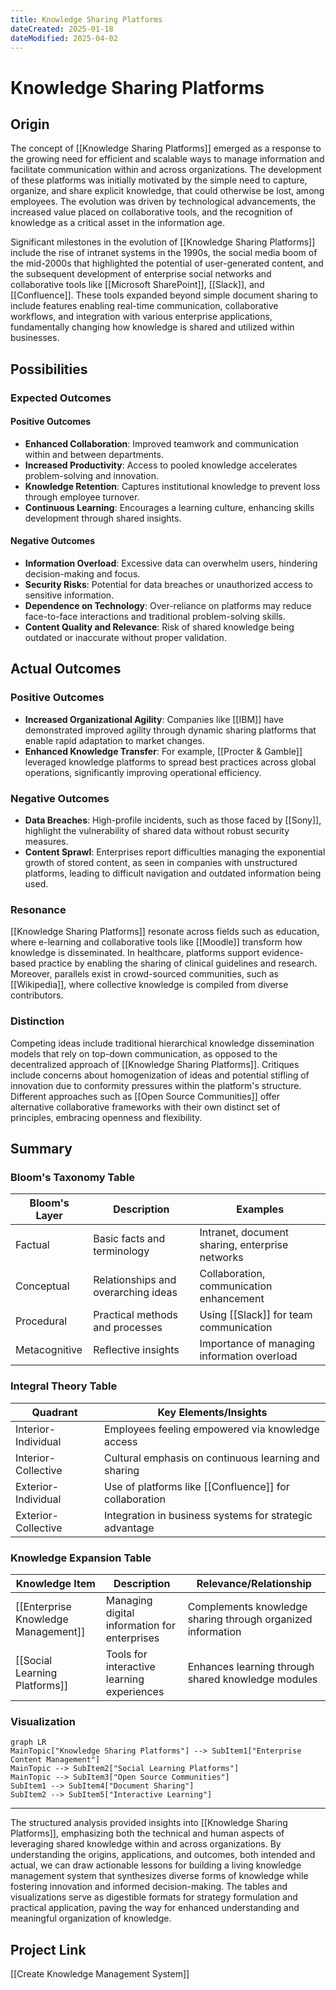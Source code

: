 ```yaml
---
title: Knowledge Sharing Platforms
dateCreated: 2025-01-18
dateModified: 2025-04-02
---
```


# Knowledge Sharing Platforms

## Origin

The concept of [[Knowledge Sharing Platforms]] emerged as a response to the growing need for efficient and scalable ways to manage information and facilitate communication within and across organizations. The development of these platforms was initially motivated by the simple need to capture, organize, and share explicit knowledge, that could otherwise be lost, among employees. The evolution was driven by technological advancements, the increased value placed on collaborative tools, and the recognition of knowledge as a critical asset in the information age.

Significant milestones in the evolution of [[Knowledge Sharing Platforms]] include the rise of intranet systems in the 1990s, the social media boom of the mid-2000s that highlighted the potential of user-generated content, and the subsequent development of enterprise social networks and collaborative tools like [[Microsoft SharePoint]], [[Slack]], and [[Confluence]]. These tools expanded beyond simple document sharing to include features enabling real-time communication, collaborative workflows, and integration with various enterprise applications, fundamentally changing how knowledge is shared and utilized within businesses.

## Possibilities

### Expected Outcomes

#### Positive Outcomes

- **Enhanced Collaboration**: Improved teamwork and communication within and between departments.
- **Increased Productivity**: Access to pooled knowledge accelerates problem-solving and innovation.
- **Knowledge Retention**: Captures institutional knowledge to prevent loss through employee turnover.
- **Continuous Learning**: Encourages a learning culture, enhancing skills development through shared insights.

#### Negative Outcomes

- **Information Overload**: Excessive data can overwhelm users, hindering decision-making and focus.
- **Security Risks**: Potential for data breaches or unauthorized access to sensitive information.
- **Dependence on Technology**: Over-reliance on platforms may reduce face-to-face interactions and traditional problem-solving skills.
- **Content Quality and Relevance**: Risk of shared knowledge being outdated or inaccurate without proper validation.

## Actual Outcomes

### Positive Outcomes

- **Increased Organizational Agility**: Companies like [[IBM]] have demonstrated improved agility through dynamic sharing platforms that enable rapid adaptation to market changes.
- **Enhanced Knowledge Transfer**: For example, [[Procter & Gamble]] leveraged knowledge platforms to spread best practices across global operations, significantly improving operational efficiency.

### Negative Outcomes

- **Data Breaches**: High-profile incidents, such as those faced by [[Sony]], highlight the vulnerability of shared data without robust security measures.
- **Content Sprawl**: Enterprises report difficulties managing the exponential growth of stored content, as seen in companies with unstructured platforms, leading to difficult navigation and outdated information being used.

### Resonance

[[Knowledge Sharing Platforms]] resonate across fields such as education, where e-learning and collaborative tools like [[Moodle]] transform how knowledge is disseminated. In healthcare, platforms support evidence-based practice by enabling the sharing of clinical guidelines and research. Moreover, parallels exist in crowd-sourced communities, such as [[Wikipedia]], where collective knowledge is compiled from diverse contributors.

### Distinction

Competing ideas include traditional hierarchical knowledge dissemination models that rely on top-down communication, as opposed to the decentralized approach of [[Knowledge Sharing Platforms]]. Critiques include concerns about homogenization of ideas and potential stifling of innovation due to conformity pressures within the platform's structure. Different approaches such as [[Open Source Communities]] offer alternative collaborative frameworks with their own distinct set of principles, embracing openness and flexibility.

## Summary

### Bloom's Taxonomy Table

| **Bloom's Layer** | **Description**                                | **Examples**                                   |
| ----------------- | ---------------------------------------------- | ---------------------------------------------- |
| Factual           | Basic facts and terminology                    | Intranet, document sharing, enterprise networks|
| Conceptual        | Relationships and overarching ideas            | Collaboration, communication enhancement       |
| Procedural        | Practical methods and processes                | Using [[Slack]] for team communication         |
| Metacognitive     | Reflective insights                            | Importance of managing information overload    |

### Integral Theory Table

| **Quadrant**        | **Key Elements/Insights**                              |
| ------------------- | ------------------------------------------------------ |
| Interior-Individual | Employees feeling empowered via knowledge access      |
| Interior-Collective | Cultural emphasis on continuous learning and sharing  |
| Exterior-Individual | Use of platforms like [[Confluence]] for collaboration|
| Exterior-Collective | Integration in business systems for strategic advantage|

### Knowledge Expansion Table

| **Knowledge Item**                              | **Description**                              | **Relevance/Relationship**                                  |
| ----------------------------------------------- | -------------------------------------------- | ----------------------------------------------------------- |
| [[Enterprise Knowledge Management]] | Managing digital information for enterprises | Complements knowledge sharing through organized information |
| [[Social Learning Platforms]]                   | Tools for interactive learning experiences   | Enhances learning through shared knowledge modules          |

### Visualization

```mermaid
graph LR
MainTopic["Knowledge Sharing Platforms"] --> SubItem1["Enterprise Content Management"]
MainTopic --> SubItem2["Social Learning Platforms"]
MainTopic --> SubItem3["Open Source Communities"]
SubItem1 --> SubItem4["Document Sharing"]
SubItem2 --> SubItem5["Interactive Learning"]
```

---

The structured analysis provided insights into [[Knowledge Sharing Platforms]], emphasizing both the technical and human aspects of leveraging shared knowledge within and across organizations. By understanding the origins, applications, and outcomes, both intended and actual, we can draw actionable lessons for building a living knowledge management system that synthesizes diverse forms of knowledge while fostering innovation and informed decision-making. The tables and visualizations serve as digestible formats for strategy formulation and practical application, paving the way for enhanced understanding and meaningful organization of knowledge.

## Project Link

[[Create Knowledge Management System]]
